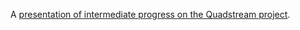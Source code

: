 A [presentation of intermediate progress on the Quadstream project](http://universaldatacube.org/0.2/Quadstream/presentations/2012_11_14_Progress/#/titlePage).
